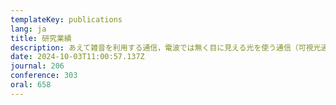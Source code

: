 ```yaml
---
templateKey: publications
lang: ja
title: 研究業績
description: あえて雑音を利用する通信，電波では無く目に見える光を使う通信（可視光通信），機械学習を活用した通信，超音波の応用など既存の通信の枠を超えたところからアプローチをすることで，通信の本質に迫ることを目指しています．
date: 2024-10-03T11:00:57.137Z
journal: 206
conference: 303
oral: 658
---
```

